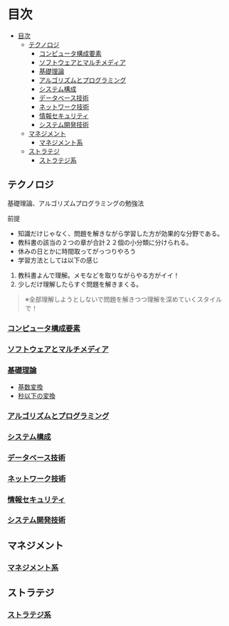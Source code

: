 # 目次

- [目次](#目次)
  - [テクノロジ](#テクノロジ)
    - [コンピュータ構成要素](#コンピュータ構成要素)
    - [ソフトウェアとマルチメディア](#ソフトウェアとマルチメディア)
    - [基礎理論](#基礎理論)
    - [アルゴリズムとプログラミング](#アルゴリズムとプログラミング)
    - [システム構成](#システム構成)
    - [データベース技術](#データベース技術)
    - [ネットワーク技術](#ネットワーク技術)
    - [情報セキュリティ](#情報セキュリティ)
    - [システム開発技術](#システム開発技術)
  - [マネジメント](#マネジメント)
    - [マネジメント系](#マネジメント系)
  - [ストラテジ](#ストラテジ)
    - [ストラテジ系](#ストラテジ系)

## テクノロジ
基礎理論、アルゴリズムプログラミングの勉強法

前提
- 知識だけじゃなく、問題を解きながら学習した方が効果的な分野である。
- 教科書の該当の２つの章が合計２２個の小分類に分けられる。
- 休みの日とかに時間取ってがっつりやろう
- 学習方法としては以下の感じ
1. 教科書よんで理解。メモなどを取りながらやる方がイイ！
2. 少しだけ理解したらすぐ問題を解きまくる。
> ※全部理解しようとしないで問題を解きつつ理解を深めていくスタイルで！

### [コンピュータ構成要素](./Technology/ComputerComponent.md)
### [ソフトウェアとマルチメディア](./Technology/SoftwareAndMultimedia.md)
### [基礎理論](./Technology/BasicTheory/BasicTheory.md)
- [基数変換](./Technology/BasicTheory/RadixConversion.md)
- [秒以下の変換](./Technology/BasicTheory/SecondsConversion.md)
### [アルゴリズムとプログラミング](./Technology/AlgorithmAndProgramming.md)
### [システム構成](./Technology/SystemConfiguration.md)
### [データベース技術](./Technology/DataBaseTechnology.md)
### [ネットワーク技術](./Technology/NetworkTechnology.md)
### [情報セキュリティ](./Technology/InfoSec.md)
### [システム開発技術](./Technology/DevelopTechnology.md)

## マネジメント
### [マネジメント系](./Management.md)

## ストラテジ
### [ストラテジ系](./Strategy.md)
